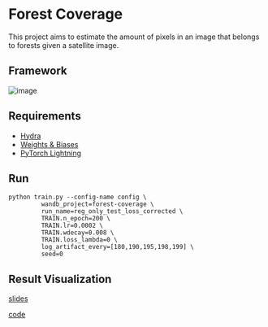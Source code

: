 # Forest Coverage

This project aims to estimate the amount of pixels in an image that belongs to forests given a satellite image.



## Framework
![image](assets/framework.png)

## Requirements
- [Hydra](https://hydra.cc/)
- [Weights & Biases](https://wandb.ai/site)
- [PyTorch Lightning](https://www.pytorchlightning.ai/)

## Run
```shell
python train.py --config-name config \
         wandb_project=forest-coverage \
         run_name=reg_only_test_loss_corrected \
         TRAIN.n_epoch=200 \
         TRAIN.lr=0.0002 \
         TRAIN.wdecay=0.008 \
         TRAIN.loss_lambda=0 \
         log_artifact_every=[180,190,195,198,199] \
         seed=0
```

## Result Visualization
[slides](https://docs.google.com/presentation/d/1IK6USMBe9VH8_b3_GdN1k45Tb2VM6SzP/edit?usp=sharing&ouid=109297129024520349522&rtpof=true&sd=true)

[code](https://drive.google.com/file/d/1rPRh13gtYRcn-fhtLMxgKzr34zrLZw04/view?usp=sharing)




